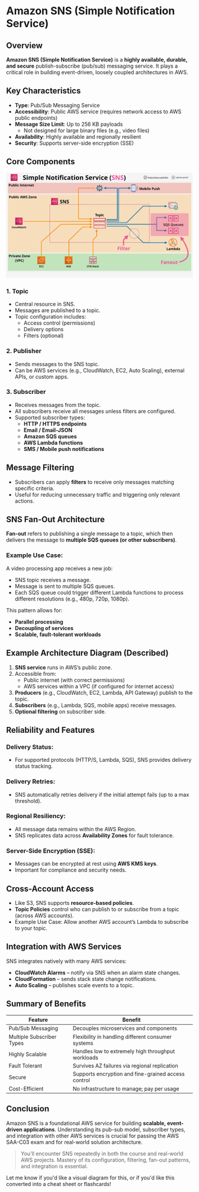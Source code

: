 # Amazon SNS (Simple Notification Service)

## Overview

**Amazon SNS (Simple Notification Service)** is a **highly available, durable, and secure** publish-subscribe (pub/sub) messaging service. It plays a critical role in building event-driven, loosely coupled architectures in AWS.

## Key Characteristics

- **Type**: Pub/Sub Messaging Service
- **Accessibility**: Public AWS service (requires network access to AWS public endpoints)
- **Message Size Limit**: Up to 256 KB payloads
  - Not designed for large binary files (e.g., video files)
- **Availability**: Highly available and regionally resilient
- **Security**: Supports server-side encryption (SSE)

## Core Components

![alt text](image-20.png)

### 1. **Topic**

- Central resource in SNS.
- Messages are published to a topic.
- Topic configuration includes:
  - Access control (permissions)
  - Delivery options
  - Filters (optional)

### 2. **Publisher**

- Sends messages to the SNS topic.
- Can be AWS services (e.g., CloudWatch, EC2, Auto Scaling), external APIs, or custom apps.

### 3. **Subscriber**

- Receives messages from the topic.
- All subscribers receive all messages unless filters are configured.
- Supported subscriber types:
  - **HTTP / HTTPS endpoints**
  - **Email / Email-JSON**
  - **Amazon SQS queues**
  - **AWS Lambda functions**
  - **SMS / Mobile push notifications**

## Message Filtering

- Subscribers can apply **filters** to receive only messages matching specific criteria.
- Useful for reducing unnecessary traffic and triggering only relevant actions.

## SNS Fan-Out Architecture

**Fan-out** refers to publishing a single message to a topic, which then delivers the message to **multiple SQS queues (or other subscribers)**.

### Example Use Case:

A video processing app receives a new job:

- SNS topic receives a message.
- Message is sent to multiple SQS queues.
- Each SQS queue could trigger different Lambda functions to process different resolutions (e.g., 480p, 720p, 1080p).

This pattern allows for:

- **Parallel processing**
- **Decoupling of services**
- **Scalable, fault-tolerant workloads**

## Example Architecture Diagram (Described)

1. **SNS service** runs in AWS’s public zone.
2. Accessible from:
   - Public internet (with correct permissions)
   - AWS services within a VPC (if configured for internet access)
3. **Producers** (e.g., CloudWatch, EC2, Lambda, API Gateway) publish to the topic.
4. **Subscribers** (e.g., Lambda, SQS, mobile apps) receive messages.
5. **Optional filtering** on subscriber side.

## Reliability and Features

### Delivery Status:

- For supported protocols (HTTP/S, Lambda, SQS), SNS provides delivery status tracking.

### Delivery Retries:

- SNS automatically retries delivery if the initial attempt fails (up to a max threshold).

### Regional Resiliency:

- All message data remains within the AWS Region.
- SNS replicates data across **Availability Zones** for fault tolerance.

### Server-Side Encryption (SSE):

- Messages can be encrypted at rest using **AWS KMS keys**.
- Important for compliance and security needs.

## Cross-Account Access

- Like S3, SNS supports **resource-based policies**.
- **Topic Policies** control who can publish to or subscribe from a topic (across AWS accounts).
- Example Use Case: Allow another AWS account’s Lambda to subscribe to your topic.

## Integration with AWS Services

SNS integrates natively with many AWS services:

- **CloudWatch Alarms** – notify via SNS when an alarm state changes.
- **CloudFormation** – sends stack state change notifications.
- **Auto Scaling** – publishes scale events to a topic.

## Summary of Benefits

| Feature                   | Benefit                                             |
| ------------------------- | --------------------------------------------------- |
| Pub/Sub Messaging         | Decouples microservices and components              |
| Multiple Subscriber Types | Flexibility in handling different consumer systems  |
| Highly Scalable           | Handles low to extremely high throughput workloads  |
| Fault Tolerant            | Survives AZ failures via regional replication       |
| Secure                    | Supports encryption and fine-grained access control |
| Cost-Efficient            | No infrastructure to manage; pay per usage          |

## Conclusion

Amazon SNS is a foundational AWS service for building **scalable, event-driven applications**. Understanding its pub-sub model, subscriber types, and integration with other AWS services is crucial for passing the AWS SAA-C03 exam and for real-world solution architecture.

> You'll encounter SNS repeatedly in both the course and real-world AWS projects. Mastery of its configuration, filtering, fan-out patterns, and integration is essential.

Let me know if you'd like a visual diagram for this, or if you'd like this converted into a cheat sheet or flashcards!

